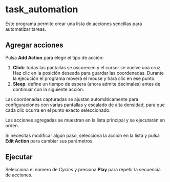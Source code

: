 # task_automation

Este programa permite crear una lista de acciones sencillas para automatizar tareas.

## Agregar acciones

Pulsa **Add Action** para elegir el tipo de acción:

1. **Click**: todas las pantallas se oscurecen y el cursor se vuelve una cruz. Haz clic en la posición deseada para guardar las coordenadas. Durante la ejecución el programa moverá el mouse y hará clic en ese punto.
2. **Sleep**: define un tiempo de espera (ahora admite decimales) antes de continuar con la siguiente acción.

Las coordenadas capturadas se ajustan automáticamente para configuraciones con varias pantallas y escalado de alta densidad, para que cada clic ocurra en el punto exacto seleccionado.

Las acciones agregadas se muestran en la lista principal y se ejecutarán en orden.

Si necesitas modificar algún paso, selecciona la acción en la lista y pulsa **Edit Action** para cambiar sus parámetros.

## Ejecutar

Selecciona el número de *Cycles* y presiona **Play** para repetir la secuencia de acciones.
